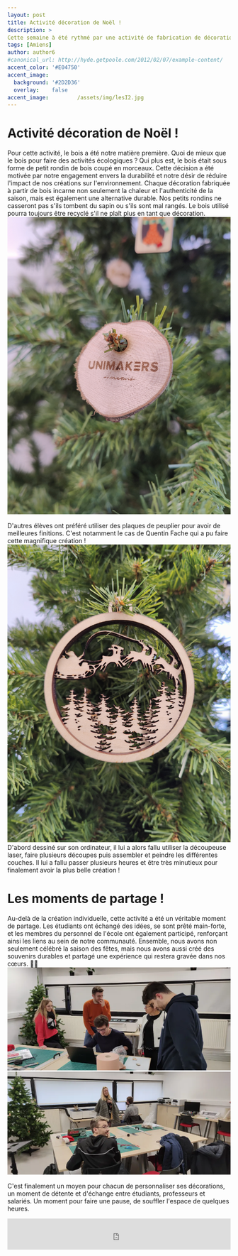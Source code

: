 ```yaml
---
layout: post
title: Activité décoration de Noël ! 
description: > 
Cette semaine à été rythmé par une activité de fabrication de décoration de noël au seins du MakerSpace. Les étudiants on pus exprimer leur imagination pour la création de décoration personnalisé. Or les étudiants n'étais pas les seuls présent. C'était un moment ouvert aux salariés de l'école qui ont répondu présent à l'appel ! Cette activités à été un vrai moment de partage entre étudiants et salarés réunit pour faire perdurer la magie de noël. 
tags: [Amiens]
author: author6
#canonical_url: http://hyde.getpoole.com/2012/02/07/example-content/
accent_color: '#E04750'
accent_image:       
  background: '#2D2D36'
  overlay:    false
accent_image:         /assets/img/lesI2.jpg
---
```


# Activité décoration de Noël !
Pour cette activité, le bois a été notre matière première. Quoi de mieux que le bois pour faire des activités écologiques ? Qui plus est, le bois était sous forme de petit rondin de bois coupé en morceaux. Cette décision a été motivée par notre engagement envers la durabilité et notre désir de réduire l'impact de nos créations sur l'environnement. Chaque décoration fabriquée à partir de bois incarne non seulement la chaleur et l'authenticité de la saison, mais est également une alternative durable. Nos petits rondins ne casseront pas s'ils tombent du sapin ou s'ils sont mal rangés. Le bois utilisé pourra toujours être recyclé s'il ne plaît plus en tant que décoration.
![rondins-gravé](/assets\img\post\2023-12-11-Activités-de-la-semaine-précedente\rondin_gravé.jpg)

D'autres élèves ont préféré utiliser des plaques de peuplier pour avoir de meilleures finitions. C'est notamment le cas de Quentin Fache qui a pu faire cette magnifique création ! ![déco_quentin](/assets\img\post\2023-12-11-Activités-de-la-semaine-précedente\decoration_quentin.jpg)
D'abord dessiné sur son ordinateur, il lui a alors fallu utiliser la découpeuse laser, faire plusieurs découpes puis assembler et peindre les différentes couches. Il lui a fallu passer plusieurs heures et être très minutieux pour finalement avoir la plus belle création !

# Les moments de partage !
Au-delà de la création individuelle, cette activité a été un véritable moment de partage. Les étudiants ont échangé des idées, se sont prêté main-forte, et les membres du personnel de l'école ont également participé, renforçant ainsi les liens au sein de notre communauté. Ensemble, nous avons non seulement célébré la saison des fêtes, mais nous avons aussi créé des souvenirs durables et partagé une expérience qui restera gravée dans nos cœurs. 🌟🎄
![moment-de-partage](/assets\img\post\2023-12-11-Activités-de-la-semaine-précedente\moment-de-partage.webp)
![moment-de-partage](/assets\img\post\2023-12-11-Activités-de-la-semaine-précedente\moment-de-partage-2.webp)

C'est finalement un moyen pour chacun de personnaliser ses décorations, un moment de détente et d'échange entre étudiants, professeurs et salariés. Un moment pour faire une pause, de souffler l'espace de quelques heures.




<iframe id="haWidget" allowtransparency="true" src="https://www.helloasso.com/associations/unimakers-association-technique-d-unilasalle-amiens/adhesions/adhesion-unimakers/widget-bouton" style="width: 100%; height: 70px; border: none;"></iframe>